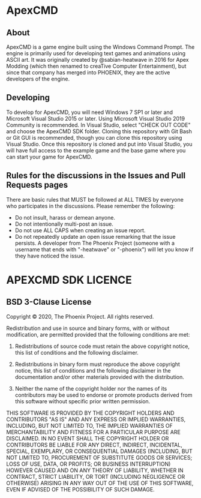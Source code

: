 # ApexCMD
## About
ApexCMD is a game engine built using the Windows Command Prompt. The engine is primarily used for developing text games and animations using ASCII art. It was originally created by @sabian-heatwave in 2016 for Apex Modding (which then renamed to creaTive Computer Entertainment), but since that company has merged into PHOENIX, they are the active developers of the engine.
## Developing
To develop for ApexCMD, you will need Windows 7 SP1 or later and Microsoft Visual Studio 2015 or later. Using Microsoft Visual Studio 2019 Community is recommended. In Visual Studio, select "CHECK OUT CODE" and choose the ApexCMD SDK folder. Cloning this repository with Git Bash or Git GUI is recommended, though you can clone this repository using Visual Studio. Once this repository is cloned and put into Visual Studio, you will have full access to the example game and the base game where you can start your game for ApexCMD.
## Rules for the discussions in the Issues and Pull Requests pages
There are basic rules that MUST be followed at ALL TIMES by everyone who participates in the discussions. Please remember the following:
- Do not insult, harass or demean anyone.
- Do not intentionally multi-post an issue.
- Do not use ALL CAPS when creating an issue report.
- Do not repeatedly update an open issue remarking that the issue persists. A developer from The Phoenix Project (someone with a username that ends with "-heatwave" or "-phoenix") will let you know if they have noticed the issue.
# APEXCMD SDK LICENCE
## BSD 3-Clause License
Copyright © 2020, The Phoenix Project.
All rights reserved.

Redistribution and use in source and binary forms, with or without
modification, are permitted provided that the following conditions are met:

1. Redistributions of source code must retain the above copyright notice, this
   list of conditions and the following disclaimer.

2. Redistributions in binary form must reproduce the above copyright notice,
   this list of conditions and the following disclaimer in the documentation
   and/or other materials provided with the distribution.

3. Neither the name of the copyright holder nor the names of its
   contributors may be used to endorse or promote products derived from
   this software without specific prior written permission.

THIS SOFTWARE IS PROVIDED BY THE COPYRIGHT HOLDERS AND CONTRIBUTORS "AS IS"
AND ANY EXPRESS OR IMPLIED WARRANTIES, INCLUDING, BUT NOT LIMITED TO, THE
IMPLIED WARRANTIES OF MERCHANTABILITY AND FITNESS FOR A PARTICULAR PURPOSE ARE
DISCLAIMED. IN NO EVENT SHALL THE COPYRIGHT HOLDER OR CONTRIBUTORS BE LIABLE
FOR ANY DIRECT, INDIRECT, INCIDENTAL, SPECIAL, EXEMPLARY, OR CONSEQUENTIAL
DAMAGES (INCLUDING, BUT NOT LIMITED TO, PROCUREMENT OF SUBSTITUTE GOODS OR
SERVICES; LOSS OF USE, DATA, OR PROFITS; OR BUSINESS INTERRUPTION) HOWEVER
CAUSED AND ON ANY THEORY OF LIABILITY, WHETHER IN CONTRACT, STRICT LIABILITY,
OR TORT (INCLUDING NEGLIGENCE OR OTHERWISE) ARISING IN ANY WAY OUT OF THE USE
OF THIS SOFTWARE, EVEN IF ADVISED OF THE POSSIBILITY OF SUCH DAMAGE.
